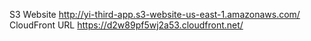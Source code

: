 S3 Website http://yi-third-app.s3-website-us-east-1.amazonaws.com/
CloudFront URL https://d2w89pf5wj2a53.cloudfront.net/
